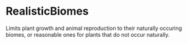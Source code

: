 RealisticBiomes
===============

Limits plant growth and animal reproduction to their naturally occuring biomes, or reasonable ones for plants that do not occur naturally.